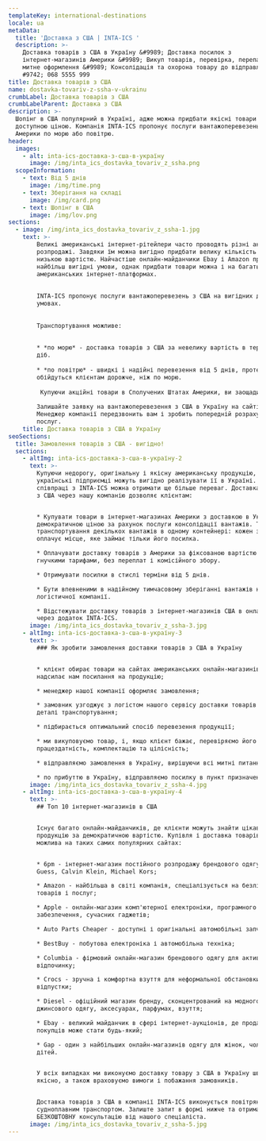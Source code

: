 ```yaml
---
templateKey: international-destinations
locale: ua
metaData:
  title: 'Доставка з США | INTA-ICS '
  description: >-
    Доставка товарів з США в Україну &#9989; Доставка посилок з
    інтернет-магазинів Америки &#9989; Викуп товарів, перевірка, перепакування,
    митне оформлення &#9989; Консолідація та охорона товару до відправлення &
    #9742; 068 5555 999
title: Доставка товарів з США
name: dostavka-tovariv-z-ssha-v-ukrainu
crumbLabel: Доставка товарів з США
crumbLabelParent: Доставка з США
description: >-
  Шопінг в США популярний в Україні, адже можна придбати якісні товари за
  доступною ціною. Компанія INTA-ICS пропонує послуги вантажоперевезень з
  Америки по морю або повітрю.
header:
  images:
    - alt: inta-ics-доставка-з-сша-в-україну
      image: /img/inta_ics_dostavka_tovariv_z_ssha.png
  scopeInformation:
    - text: Від 5 днів
      image: /img/time.png
    - text: Зберігання на складі
      image: /img/card.png
    - text: Шопінг в США
      image: /img/lov.png
sections:
  - image: /img/inta_ics_dostavka_tovariv_z_ssha-1.jpg
    text: >-
        Великі американські інтернет-рітейлери часто проводять різні акції і
        розпродажі. Завдяки їм можна вигідно придбати велику кількість товарів за
        низькою вартістю. Найчастіше онлайн-майданчики Ebay і Amazon пропонують
        найбільш вигідні умови, однак придбати товари можна і на багатьох інших
        американських інтернет-платформах. 
    
    
        INTA-ICS пропонує послуги вантажоперевезень з США на вигідних для клієнтів
        умовах. 
    
    
        Транспортування можливе: 
    
    
        * *по морю* - доставка товарів з США за невелику вартість в термін від 35
        діб. 
    
        * *по повітрю* - швидкі і надійні перевезення від 5 днів, проте послуги
        обійдуться клієнтам дорожче, ніж по морю.
    
         Купуючи акційні товари в Сполучених Штатах Америки, ви заощадите, отримавши при цьому оригінальну продукцію високої якості, аналоги якої не завжди можна знайти на українському ринку. 
    
        Залишайте заявку на вантажоперевезення з США в Україну на сайті INTA-ICS.
        Менеджер компанії передзвонить вам і зробить попередній розрахунок вартості
        послуг.
    title: Доставка товарів з США в Україну
seoSections:
  title: Замовлення товарів з США - вигідно!
  sections:
    - altImg: inta-ics-доставка-з-сша-в-україну-2
      text: >-
        Купуючи недорогу, оригінальну і якісну американську продукцію,
        українські підприємці можуть вигідно реалізувати її в Україні. При
        співпраці з INTA-ICS можна отримати ще більше переваг. Доставка товарів
        з США через нашу компанію дозволяє клієнтам:


        * Купувати товари в інтернет-магазинах Америки з доставкою в Україну за
        демократичною ціною за рахунок послуги консолідації вантажів. Тобто
        транспортування декількох вантажів в одному контейнері: кожен замовник
        оплачує місце, яке займає тільки його посилка.

        * Оплачувати доставку товарів з Америки за фіксованою вартістю і
        гнучкими тарифами, без переплат і комісійного збору.

        * Отримувати посилки в стислі терміни від 5 днів.

        * Бути впевненими в надійному тимчасовому зберіганні вантажів на складі
        логістичної компанії.

        * Відстежувати доставку товарів з інтернет-магазинів США в онлайн-режимі
        через додаток INTA-ICS.
      image: /img/inta_ics_dostavka_tovariv_z_ssha-3.jpg
    - altImg: inta-ics-доставка-з-сша-в-україну-3
      text: >-
        ### Як зробити замовлення доставки товарів з США в Україну


        * клієнт обирає товари на сайтах американських онлайн-магазинів і
        надсилає нам посилання на продукцію;

        * менеджер нашої компанії оформляє замовлення;

        * замовник узгоджує з логістом нашого сервісу доставки товарів з США
        деталі транспортування;

        * підбирається оптимальний спосіб перевезення продукції;

        * ми викуповуємо товар, і, якщо клієнт бажає, перевіряємо його
        працездатність, комплектацію та цілісність;

        * відправляємо замовлення в Україну, вирішуючи всі митні питання;

        * по прибуттю в Україну, відправляємо посилку в пункт призначення.
      image: /img/inta_ics_dostavka_tovariv_z_ssha-4.jpg
    - altImg: inta-ics-доставка-з-сша-в-україну-4
      text: >-
        ## Топ 10 інтернет-магазинів в США


        Існує багато онлайн-майданчиків, де клієнти можуть знайти цікаву для них
        продукцію за демократичною вартістю. Купівля і доставка товарів з США
        можлива на таких самих популярних сайтах:


        * 6pm - інтернет-магазин постійного розпродажу брендового одягу марок
        Guess, Calvin Klein, Michael Kors;

        * Amazon - найбільша в світі компанія, спеціалізується на безлічі
        товарів і послуг;

        * Apple - онлайн-магазин комп'ютерної електроніки, програмного
        забезпечення, сучасних гаджетів;

        * Auto Parts Cheaper - доступні і оригінальні автомобільні запчастини;

        * BestBuy - побутова електроніка і автомобільна техніка;

        * Columbia - фірмовий онлайн-магазин брендового одягу для активного
        відпочинку;

        * Crocs - зручна і комфортна взуття для неформальної обстановки,
        відпустки;

        * Diesel - офіційний магазин бренду, сконцентрований на модного
        джинсового одягу, аксесуарах, парфумах, взуття;

        * Ebay - великий майданчик в сфері інтернет-аукціонів, де продавцем і
        покупців може стати будь-який;

        * Gap - один з найбільших онлайн-магазинів одягу для жінок, чоловіків і
        дітей.


        У всіх випадках ми виконуємо доставку товару з США в Україну швидко і
        якісно, ​​а також враховуємо вимоги і побажання замовників.


        Доставка товарів з США в компанії INTA-ICS виконується повітряним або
        судноплавним транспортом. Залиште запит в формі нижче та отримайте
        БЕЗКОШТОВНУ консультацію від нашого спеціаліста.
      image: /img/inta_ics_dostavka_tovariv_z_ssha-5.jpg
---
```

